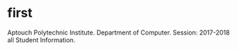 # first
Aptouch Polytechnic Institute. Department of Computer. Session: 2017-2018 all Student Information. 
